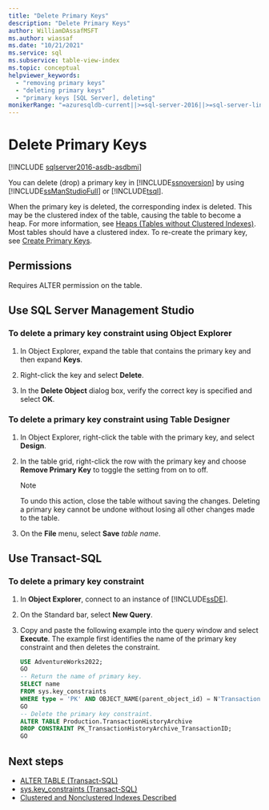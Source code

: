 ```yaml
---
title: "Delete Primary Keys"
description: "Delete Primary Keys"
author: WilliamDAssafMSFT
ms.author: wiassaf
ms.date: "10/21/2021"
ms.service: sql
ms.subservice: table-view-index
ms.topic: conceptual
helpviewer_keywords:
  - "removing primary keys"
  - "deleting primary keys"
  - "primary keys [SQL Server], deleting"
monikerRange: "=azuresqldb-current||>=sql-server-2016||>=sql-server-linux-2017||=azuresqldb-mi-current"
---
```

# Delete Primary Keys

[!INCLUDE [sqlserver2016-asdb-asdbmi](../../includes/applies-to-version/sqlserver2016-asdb-asdbmi.md)]

  You can delete (drop) a primary key in [!INCLUDE[ssnoversion](../../includes/ssnoversion-md.md)] by using [!INCLUDE[ssManStudioFull](../../includes/ssmanstudiofull-md.md)] or [!INCLUDE[tsql](../../includes/tsql-md.md)]. 

  When the primary key is deleted, the corresponding index is deleted. This may be the clustered index of the table, causing the table to become a heap. For more information, see [Heaps (Tables without Clustered Indexes)](../indexes/heaps-tables-without-clustered-indexes.md). Most tables should have a clustered index. To re-create the primary key, see [Create Primary Keys](create-primary-keys.md).
    
## <a name="Security"></a><a name="Permissions"></a> Permissions  
 Requires ALTER permission on the table.  
  
##  <a name="SSMSProcedure"></a> Use SQL Server Management Studio  
  
### To delete a primary key constraint using Object Explorer  
  
1.  In Object Explorer, expand the table that contains the primary key and then expand **Keys**.  
  
2.  Right-click the key and select **Delete**.  
  
3.  In the **Delete Object** dialog box, verify the correct key is specified and select **OK**.  
  
### To delete a primary key constraint using Table Designer  
  
1.  In Object Explorer, right-click the table with the primary key, and select **Design**.  
  
2.  In the table grid, right-click the row with the primary key and choose **Remove Primary Key** to toggle the setting from on to off.  
  
    > [!NOTE]  
    >  To undo this action, close the table without saving the changes. Deleting a primary key cannot be undone without losing all other changes made to the table.  
  
3.  On the **File** menu, select **Save** _table name_.  
  
##  <a name="TsqlProcedure"></a> Use Transact-SQL  
  
### To delete a primary key constraint  
  
1.  In **Object Explorer**, connect to an instance of [!INCLUDE[ssDE](../../includes/ssde-md.md)].  
  
2.  On the Standard bar, select **New Query**.  
  
3.  Copy and paste the following example into the query window and select **Execute**. The example first identifies the name of the primary key constraint and then deletes the constraint.  
  
    ```sql  
    USE AdventureWorks2022;  
    GO  
    -- Return the name of primary key.  
    SELECT name  
    FROM sys.key_constraints  
    WHERE type = 'PK' AND OBJECT_NAME(parent_object_id) = N'TransactionHistoryArchive';  
    GO  
    -- Delete the primary key constraint.  
    ALTER TABLE Production.TransactionHistoryArchive  
    DROP CONSTRAINT PK_TransactionHistoryArchive_TransactionID;   
    GO  
    ```  
 
## Next steps

 - [ALTER TABLE &#40;Transact-SQL&#41;](../../t-sql/statements/alter-table-transact-sql.md)
 - [sys.key_constraints &#40;Transact-SQL&#41;](../../relational-databases/system-catalog-views/sys-key-constraints-transact-sql.md)  
 - [Clustered and Nonclustered Indexes Described](../indexes/clustered-and-nonclustered-indexes-described.md)

  
